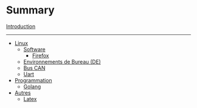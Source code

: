 # Summary

[Introduction](README.md)

---

- [Linux](./linux/index.md)
  - [Software](./linux/softwares/index.md)
    - [Firefox](./linux/softwares/firefox.md)
  <!-- - [Distributions](./linux/distros.md) -->
  - [Environnements de Bureau (DE)](./linux/de.md)
  - [Bus CAN](./linux/bus-can.md)
  - [Uart](./linux/uart.md)
- [Programmation](programmation/index.md)
  - [Golang](./programmation/golang.md)
- [Autres]()    
  - [Latex](./others/latex.md)
